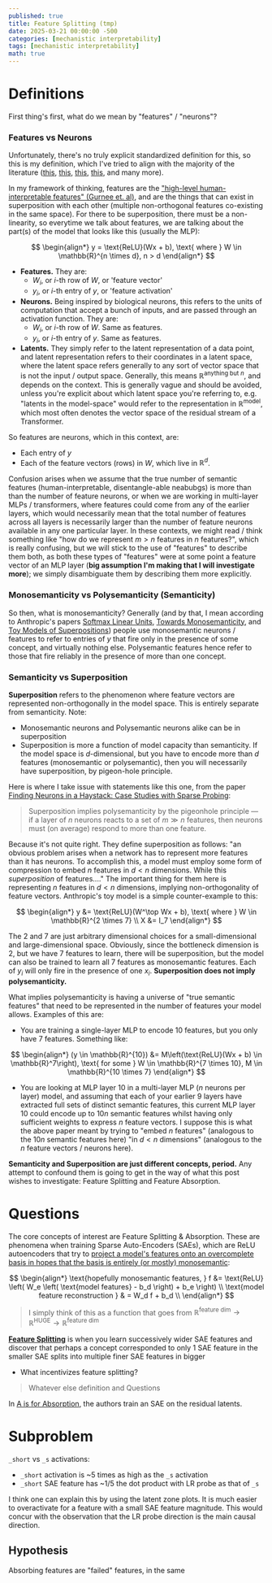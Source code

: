 ```yaml
---
published: true
title: Feature Splitting (tmp)
date: 2025-03-21 00:00:00 -500
categories: [mechanistic interpretability]
tags: [mechanistic interpretability]
math: true
---
```


# Definitions

First thing's first, what do we mean by "features" / "neurons"?

### Features vs Neurons

Unfortunately, there's no truly explicit standardized definition for this, so this is my definition, which I've tried to align with the majority of the literature ([this](https://openai.com/index/multimodal-neurons/), [this](https://distill.pub/2020/circuits/zoom-in/), [this](https://arxiv.org/pdf/2009.05041), [this](https://transformer-circuits.pub/2022/solu/index.html), and many more).

In my framework of thinking, features are the ["high-level human-interpretable features" (Gurnee et. al)](https://arxiv.org/pdf/2305.01610), and are the things that can exist in superposition with each other (multiple non-orthogonal features co-existing in the same space). For there to be superposition, there must be a non-linearity, so everytime we talk about features, we are talking about the part(s) of the model that looks like this (usually the MLP):

$$
\begin{align*}
y = \text{ReLU}(Wx + b), \text{ where } W \in \mathbb{R}^{n \times d}, n > d
\end{align*}
$$

- **Features.** They are:
    - $W_i$, or $i$-th row of $W$, or 'feature vector'
    - $y_i$, or $i$-th entry of $y$, or 'feature activation'
- **Neurons.** Being inspired by biological neurons, this refers to the units of computation that accept a bunch of inputs, and are passed through an activation function. They are:
    - $W_i$, or $i$-th row of $W$. Same as features.
    - $y_i$, or $i$-th entry of $y$. Same as features.
- **Latents.** They simply refer to the latent representation of a data point, and latent representation refers to their coordinates in a latent space, where the latent space refers generally to any sort of vector space that is not the input / output space. Generally, this means $\mathbb{R}^{\text{anything but }n}$, and depends on the context. This is generally vague and should be avoided, unless you're explicit about which latent space you're referring to, e.g. "latents in the model-space" would refer to the representation in $\mathbb{R}^{\text{model}}$, which most often denotes the vector space of the residual stream of a Transformer.

So features are neurons, which in this context, are:
- Each entry of $y$
- Each of the feature vectors (rows) in $W$, which live in $\mathbb{R}^d$.

Confusion arises when we assume that the true number of semantic features (human-interpretable, disentangle-able neabubgs) is more than than the number of feature neurons, or when we are working in multi-layer MLPs / transformers, where features could come from any of the earlier layers, which would necessarily mean that the total number of features across all layers is necessarily larger than the number of feature neurons available in any one particular layer. In these contexts, we might read / think something like "how do we represent $m > n$ features in $n$ features?", which is really confusing, but we will stick to the use of "features" to describe them both, as both these types of "features" were at some point a feature vector of an MLP layer (**big assumption I'm making that I will investigate more**); we simply disambiguate them by describing them more explicitly.

### Monosemanticity vs Polysemanticity (Semanticity)

So then, what is monosemanticity? Generally (and by that, I mean according to Anthropic's papers [Softmax Linear Units](https://transformer-circuits.pub/2022/solu/index.html), [Towards Monosemanticity](https://transformer-circuits.pub/2023/monosemantic-features/index.html), and [Toy Models of Superpositions](https://transformer-circuits.pub/2022/toy_model/index.html)) people use monosemantic neurons / features to refer to entries of $y$ that fire only in the presence of some concept, and virtually nothing else. Polysemantic features hence refer to those that fire reliably in the presence of more than one concept.

### Semanticity vs Superposition

**Superposition** refers to the phenomenon where feature vectors are represented non-orthogonally in the model space. This is entirely separate from semanticity. Note:
- Monosemantic neurons and Polysemantic neurons alike can be in superposition
- Superposition is more a function of model capacity than semanticity. If the model space is $d$-dimensional, but you have to encode more than $d$ features (monosemantic or polysemantic), then you will necessarily have superposition, by pigeon-hole principle.

Here is where I take issue with statements like this one, from the paper [Finding Neurons in a Haystack: Case Studies with Sparse Probing](https://arxiv.org/pdf/2305.01610):

> Superposition implies polysemanticity by the pigeonhole principle — if a layer of $n$ neurons
reacts to a set of $m ≫ n$ features, then neurons must (on average) respond to more than one feature.

Because it's not quite right. They define superposition as follows: "an obvious problem arises when a network has to represent more features than it has neurons. To accomplish this, a model must employ some form of compression to embed $n$ features in $d < n$ dimensions. While this *superposition* of features...." The important thing for them here is representing $n$ features in $d < n$ dimensions, implying non-orthogonality of feature vectors. Anthropic's toy model is a simple counter-example to this:

$$
\begin{align*}
y &= \text{ReLU}(W^\top Wx + b), \text{ where } W \in \mathbb{R}^{2 \times 7} \\
X &= I_7
\end{align*}
$$

The $2$ and $7$ are just arbitrary dimensional choices for a small-dimensional and large-dimensional space. Obviously, since the bottleneck dimension is $2$, but we have $7$ features to learn, there will be superposition, but the model can also be trained to learn all $7$ features as monosemantic features. Each of $y_i$ will only fire in the presence of one $x_i$. **Superposition does not imply polysemanticity.** 

What implies polysemanticity is having a universe of "true semantic features" that need to be represented in the number of features your model allows. Examples of this are:
- You are training a single-layer MLP to encode 10 features, but you only have 7 features. Something like:

$$
\begin{align*}
(y \in \mathbb{R}^{10}) &= M\left(\text{ReLU}(Wx + b) \in \mathbb{R}^7\right), \text{ for some } W \in \mathbb{R}^{7 \times 10}, M \in \mathbb{R}^{10 \times 7}
\end{align*}
$$

- You are looking at MLP layer 10 in a multi-layer MLP ($n$ neurons per layer) model, and assuming that each of your earlier 9 layers have extracted full sets of distinct semantic features, this current MLP layer 10 could encode up to $10n$ semantic features whilst having only sufficient weights to express $n$ feature vectors. I suppose this is what the above paper meant by trying to "embed $n$ features" (analogous to the $10n$ semantic features here) "in $d < n$ dimensions" (analogous to the $n$ feature vectors / neurons here).

**Semanticity and Superposition are just different concepts, period.** Any attempt to confound them is going to get in the way of what this post wishes to investigate: Feature Splitting and Feature Absorption.

# Questions

The core concepts of interest are Feature Splitting & Absorption. These are phenomena when training Sparse Auto-Encoders (SAEs), which are ReLU autoencoders that try to [project a model's features onto an overcomplete basis in hopes that the basis is entirely (or mostly) monosemantic](https://transformer-circuits.pub/2023/monosemantic-features/index.html#appendix-autoencoder-dataset):

$$
\begin{align*}
\text{hopefully monosemantic features, } f &= \text{ReLU} \left( W_e \left( \text{model features} - b_d \right) + b_e \right) \\
\text{model feature reconstruction } & = W_d f + b_d \\
\end{align*}
$$
> I simply think of this as a function that goes from $\mathbb{R}^\text{feature dim} \rightarrow \mathbb{R}^{\text{HUGE}} \rightarrow \mathbb{R}^\text{feature dim}$

[**Feature Splitting**](https://transformer-circuits.pub/2023/monosemantic-features/index.html#phenomenology-feature-splitting) is when you learn successively wider SAE features and discover that perhaps a concept corresponded to only 1 SAE feature in the smaller SAE splits into multiple finer SAE features in bigger

- What incentivizes feature splitting?

> Whatever else definition and Questions

In [A is for Absorption](https://arxiv.org/html/2409.14507v3), the authors train an SAE on the residual latents.

# Subproblem

`_short` vs `_s` activations:
- `_short` activation is ~5 times as high as the `_s` activation
- `_short` SAE feature has ~1/5 the dot product with LR probe as that of `_s`

I think one can explain this by using the latent zone plots. It is much easier to overactivate for a feature with a small SAE feature magnitude. This would concur with the observation that the LR probe direction is the main causal direction.

## Hypothesis

Absorbing features are "failed" features, in the same 